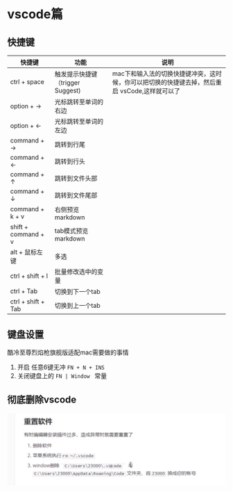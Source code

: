 # vscode篇

## 快捷键
 |   快捷键       |           功能           |      说明      |
 |---------------|------------------------------|----------------------|
 | ctrl + space  |触发提示快捷键（trigger Suggest) | mac下和输入法的切换快捷键冲突，这时候，你可以把切换的快捷键去掉，然后重启 vsCode,这样就可以了|
 | option + ->   |  光标跳转至单词的右边        |  |
 | option + <-   |  光标跳转至单词的左边      |    |
 | command + ->  | 跳转到行尾|  |
 | command + <-  | 跳转到行头|  |
 | command + ↑   | 跳转到文件头部|  |
 | command + ↓   | 跳转到文件尾部|  |
 | command + k + v  | 右侧预览markdown |  |
 | shift + command + v  | tab模式预览markdown | |
 | alt + 鼠标左键  | 多选 | |
 | ctrl + shift + l  | 批量修改选中的变量 | |
 | ctrl + Tab  | 切换到下一个tab | |
 | ctrl + shift + Tab  | 切换到上一个tab | |



## 键盘设置
酷冷至尊烈焰枪旗舰版适配mac需要做的事情
1. 开启 任意6键无冲 `FN + N + INS`
2. 关闭键盘上的 `FN | Window ` 常量


## 彻底删除vscode

![彻底删除vscode](./pictures/彻底删除vscode.jpg)

